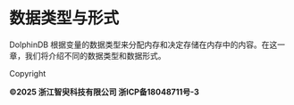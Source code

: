# 数据类型与形式

DolphinDB 根据变量的数据类型来分配内存和决定存储在内存中的内容。在这一章，我们将介绍不同的数据类型和数据形式。

Copyright

**©2025 浙江智臾科技有限公司 浙ICP备18048711号-3**
